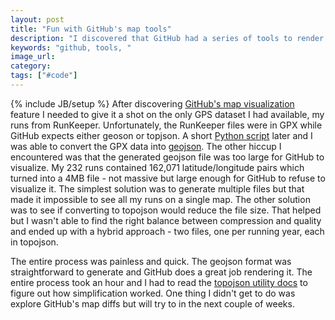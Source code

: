 ```yaml
---
layout: post
title: "Fun with GitHub's map tools"
description: "I discovered that GitHub had a series of tools to render maps and decided to play around with them."
keywords: "github, tools, "
image_url:
category:
tags: ["#code"]
---
```

{% include JB/setup %}
After discovering <a href="https://github.com/blog/1772-diffable-more-customizable-maps" target="_blank">GitHub's map visualization</a> feature I needed to give it a shot on the only GPS dataset I had available, my runs from RunKeeper. Unfortunately, the RunKeeper files were in GPX while GitHub expects either geoson or topjson. A short <a href="https://github.com/dangoldin/map-fun" target="_blank">Python script</a> later and I was able to convert the GPX data into <a href="http://geojson.org/geojson-spec.html" target="_blank">geojson</a>. The other hiccup I encountered was that the generated geojson file was too large for GitHub to visualize. My 232 runs contained 162,071 latitude/longitude pairs which turned into a 4MB file - not massive but large enough for GitHub to refuse to visualize it. The simplest solution was to generate multiple files but that made it impossible to see all my runs on a single map. The other solution was to see if converting to topojson would reduce the file size. That helped but I wasn't able to find the right balance between compression and quality and ended up with a hybrid approach - two files, one per running year, each in topojson.

<script src="https://embed.github.com/view/geojson/dangoldin/map-fun/master/runs.2013.topo.json"></script>

<script src="https://embed.github.com/view/geojson/dangoldin/map-fun/master/runs.2014.topo.json"></script>

The entire process was painless and quick. The geojson format was straightforward to generate and GitHub does a great job rendering it. The entire process took an hour and I had to read the <a href="https://github.com/mbostock/topojson/wiki/Command-Line-Reference" target="_blank">topojson utility docs</a> to figure out how simplification worked. One thing I didn't get to do was explore GitHub's map diffs but will try to in the next couple of weeks.